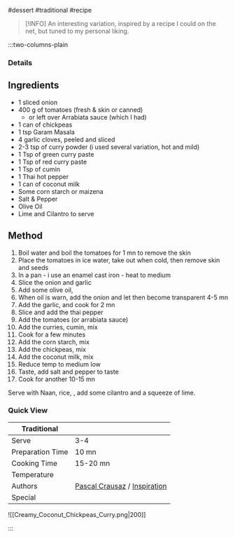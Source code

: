 #dessert #traditional #recipe

> [!INFO]
> An interesting variation, inspired by a recipe I could on the net, but tuned to my personal liking.

:::two-columns-plain

### Details
## Ingredients

- 1 sliced onion
- 400 g of tomatoes (fresh & skin or canned)
  - or left over Arrabiata sauce (which I had)
- 1 can of chickpeas
- 1 tsp Garam Masala
- 4 garlic cloves, peeled and sliced
- 2-3 tsp of curry powder (i used several variation, hot and mild)
- 1 Tsp of green curry paste
- 1 Tsp of red curry paste
- 1 Tsp of cumin
- 1 Thai hot pepper
- 1 can of coconut milk
- Some corn starch or maizena
- Salt & Pepper
- Olive Oil
- Lime and Cilantro to serve


## Method

1. Boil water and boil the tomatoes for 1 mn to remove the skin
2. Place the tomatoes in ice water, take out when cold, then remove skin and seeds
3. In a pan - i use an enamel cast iron - heat to medium
4. Slice the onion and garlic
5. Add some olive oil, 
6. When oil is warn, add the onion and let then become transparent 4-5 mn
7. Add the garlic, and cook for 2 mn
8. Slice and add the thai pepper
9. Add the tomatoes (or arrabiata sauce)
10. Add the curries, cumin, mix
11. Cook for a few minutes
12. Add the corn starch, mix
13. Add the chickpeas, mix
14. Add the coconut milk, mix
15. Reduce temp to medium low
16. Taste, add salt and pepper to taste
17. Cook for another 10-15 mn

  

Serve with Naan, rice, , add some cilantro and a squeeze of lime.




### Quick View
| Traditional      |                                                |
| ---------------- | ---------------------------------------------- |
| Serve            | 3-4                                            |
| Preparation Time | 10 mn                                          |
| Cooking Time     | 15-20 mn                                       |
| Temperature      |                                                |
| Authors          | [Pascal Crausaz](mailto:pascal@askpascal.com) / [Inspiration](https://jessicainthekitchen.com/wprm_print/26695) |
| Special          |                                                |

![[Creamy_Coconut_Chickpeas_Curry.png|200]]

:::

